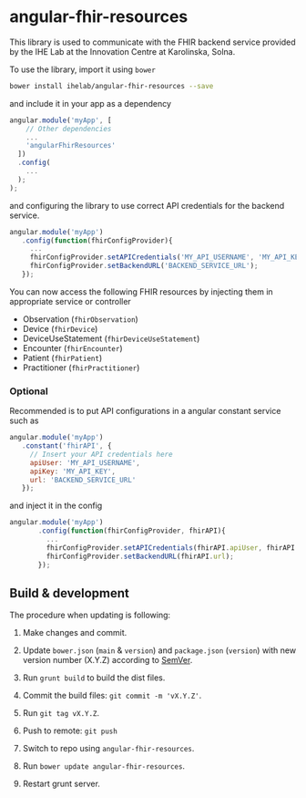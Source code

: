 # angular-fhir-resources

This library is used to communicate with the FHIR backend service provided by the IHE Lab at the Innovation Centre at Karolinska, Solna.

To use the library, import it using `bower`

```bash
bower install ihelab/angular-fhir-resources --save
```

and include it in your app as a dependency

```javascript
angular.module('myApp', [
    // Other dependencies
    ...
    'angularFhirResources'
  ])
  .config(
    ...
  );
);
```

and configuring the library to use correct API credentials for the backend service.

~~~javascript
angular.module('myApp')
   .config(function(fhirConfigProvider){
     ...
     fhirConfigProvider.setAPICredentials('MY_API_USERNAME', 'MY_API_KEY');
     fhirConfigProvider.setBackendURL('BACKEND_SERVICE_URL');
   });
~~~

You can now access the following FHIR resources by injecting them in appropriate service or controller

- Observation (`fhirObservation`)
- Device (`fhirDevice`)
- DeviceUseStatement (`fhirDeviceUseStatement`)
- Encounter (`fhirEncounter`)
- Patient (`fhirPatient`)
- Practitioner (`fhirPractitioner`)


### Optional

Recommended is to put API configurations in a angular constant service such as

```javascript
angular.module('myApp')
   .constant('fhirAPI', {
     // Insert your API credentials here
     apiUser: 'MY_API_USERNAME',
     apiKey: 'MY_API_KEY',
     url: 'BACKEND_SERVICE_URL'
   });
```

and inject it in the config

```javascript
angular.module('myApp')
       .config(function(fhirConfigProvider, fhirAPI){
         ...
         fhirConfigProvider.setAPICredentials(fhirAPI.apiUser, fhirAPI.apiKey);
         fhirConfigProvider.setBackendURL(fhirAPI.url);
       });
```

## Build & development

The procedure when updating is  following:

1. Make changes and commit.

2. Update `bower.json` (`main` & `version`) and `package.json` (`version`) with new version number (X.Y.Z) according to [SemVer](http://semver.org/). 

3. Run `grunt build` to build the dist files.

4. Commit the build files: `git commit -m 'vX.Y.Z'`.

5. Run `git tag vX.Y.Z`.

6. Push to remote: `git push`

7. Switch to repo using `angular-fhir-resources`.

8. Run `bower update angular-fhir-resources`.

9. Restart grunt server.

